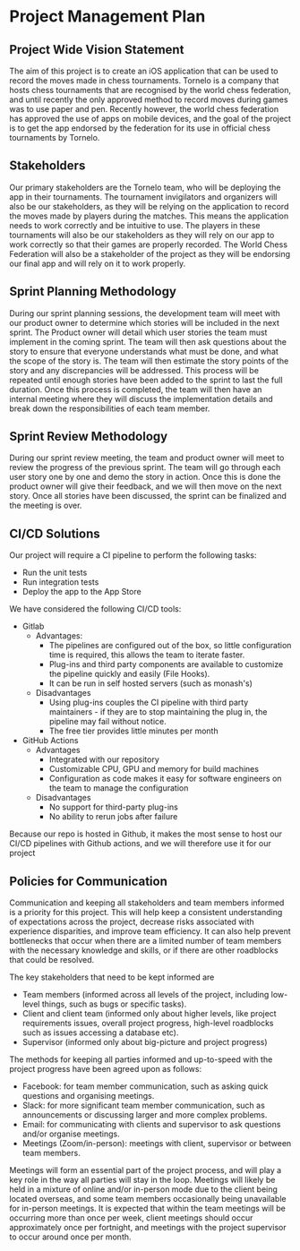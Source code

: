 # Project Management Plan

## Project Wide Vision Statement
The aim of this project is to create an iOS application that can be used to record the moves made in chess tournaments. Tornelo is a company that hosts chess tournaments that are recognised by the world chess federation, and until recently the only approved method to record moves during games was to use paper and pen. Recently however, the world chess federation has approved the use of apps on mobile devices, and the goal of the project is to get the app endorsed by the federation for its use in official chess tournaments by Tornelo.

## Stakeholders
Our primary stakeholders are the Tornelo team, who will be deploying the app in their tournaments. The tournament invigilators and organizers will also be our stakeholders, as they will be relying on the application to record the moves made by players during the matches. This means the application needs to work correctly and be intuitive to use. The players in these tournaments will also be our stakeholders as they will rely on our app to work correctly so that their games are properly recorded. The World Chess Federation will also be a stakeholder of the project as they will be endorsing our final app and will rely on it to work properly.

## Sprint Planning Methodology
During our sprint planning sessions, the development team will meet with our product owner to determine which stories will be included in the next sprint. The Product owner will detail which user stories the team must implement in the coming sprint. The team will then ask questions about the story to ensure that everyone understands what must be done, and what the scope of the story is. The team will then estimate the story points of the story and any discrepancies will be addressed. This process will be repeated until enough stories have been added to the sprint to last the full duration. Once this process is completed, the team will then have an internal meeting where they will discuss the implementation details and break down the responsibilities of each team member.

## Sprint Review Methodology
During our sprint review meeting, the team and product owner will meet to review the progress of the previous sprint. The team will go through each user story one by one and demo the story in action. Once this is done the product owner will give their feedback, and we will then move on the next story. Once all stories have been discussed, the sprint can be finalized and the meeting is over.

## CI/CD Solutions
Our project will require a CI pipeline to perform the following tasks:
- Run the unit tests
- Run integration tests
- Deploy the app to the App Store

We have considered the following CI/CD tools:
- Gitlab
  - Advantages:
    - The pipelines are configured out of the box, so little configuration time is required, this allows the team to iterate faster.
    - Plug-ins and third party components are available to customize the pipeline quickly and easily (File Hooks).   
    - It can be run in self hosted servers (such as monash's)
  - Disadvantages
    - Using plug-ins couples the CI pipeline with  third party maintainers - if they are to stop maintaining the plug in, the pipeline may fail without notice.
    - The free tier provides little minutes per month
- GitHub Actions
  - Advantages
    - Integrated with our repository
    - Customizable CPU, GPU and memory for build machines
    - Configuration as code makes it easy for software engineers on the team to manage the configuration
  - Disadvantages
    - No support for third-party plug-ins
    - No ability to rerun jobs after failure

Because our repo is hosted in Github, it makes the most sense to host our CI/CD pipelines with Github actions, and we will therefore use it for our project
  
## Policies for Communication
Communication and keeping all stakeholders and team members informed is a priority for this project. This will help keep a consistent understanding of expectations across the project, decrease risks associated with experience disparities, and improve team efficiency. It can also help prevent bottlenecks that occur when there are a limited number of team members with the necessary knowledge and skills, or if there are other roadblocks that could be resolved. 

The key stakeholders that need to be kept informed are
- Team members (informed across all levels of the project, including low-level things, such as bugs or specific tasks).
- Client and client team (informed only about higher levels, like project requirements issues, overall project progress, high-level roadblocks such as issues accessing a database etc). 
- Supervisor (informed only about big-picture and project progress)

The methods for keeping all parties informed and up-to-speed with the project progress have been agreed upon as follows: 
- Facebook: for team member communication, such as asking quick questions and organising meetings.
- Slack: for more significant team member communication, such as announcements or discussing larger and more complex problems. 
- Email: for communicating with clients and supervisor to ask questions and/or organise meetings.
- Meetings (Zoom/in-person): meetings with client, supervisor or between team members. 

Meetings will form an essential part of the project process, and will play a key role in the way all parties will stay in the loop. Meetings will likely be held in a mixture of online and/or in-person mode due to the client being located overseas, and some team members occasionally being unavailable for in-person meetings. It is expected that within the team meetings will be occurring more than once per week, client meetings should occur approximately once per fortnight, and meetings with the project supervisor to occur around once per month.